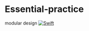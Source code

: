 # Essential-practice
modular design
[![Swift](https://github.com/QuiverYang/Essential-practice/actions/workflows/swift.yml/badge.svg)](https://github.com/QuiverYang/Essential-practice/actions/workflows/swift.yml)
